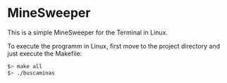 # MineSweeper

This is a simple MineSweeper for the Terminal in Linux.

To execute the programm in Linux, first move to the project directory and just execute the Makefile:

``` bash
$> make all
$> ./buscaminas
```
